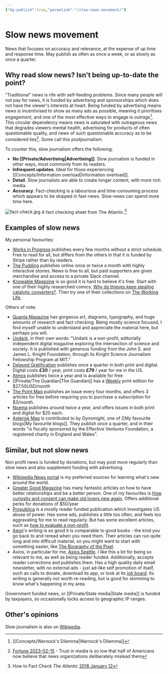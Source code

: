 ```yaml
---
{"dg-publish":true,"permalink":"/slow-news-movement/"}
---
```



# Slow news movement

News that focuses on accuracy and relevance, at the expense of up time and response time. May publish as often as once a week, or as slowly as once a quarter. 

## Why read slow news? Isn't being up-to-date the point?

"Traditional" news is rife with self-feeding problems. Since many people will not pay for news, it is funded by advertising and sponsorships which does not have the viewer's interests at heart. Being funded by advertising means news is incentivised to show as many ads as possible, meaning it prioritises *engagement*, and one of the most effective ways to engage is *outrage*[^2]. This circular dependency means news is saturated with outrageous news that degrades viewers mental health, advertising for products of often questionable quality, and news of such questionable accuracy as to be considered lies[^3]. Some call this postjournalism.

To counter this, slow journalism offers the following:

- **No [[Private/Advertising\|Advertising]]**. Slow journalism is funded in other ways, most commonly from its readers.
- **Infrequent updates**. Ideal for those experiencing [[Concepts/Information overload\|Information overload]].
- **Detail**. Slow journalists are able to create longer content, with more rich media. 
- **Accuracy**. Fact-checking is a labourious and time-consuming process which appears to be skipped in fast-news. Slow-news can spend more time here.

![fact-check.jpg](/img/user/Embeds/fact-check.jpg) A fact checking sheet from The Atlantic.[^1]

## Examples of slow news

My personal favourites:

- [Works in Progress](https://www.worksinprogress.co/) publishes every few months without a strict schedule. Free to read for all, but differs from the others in that it is funded by Stripe rather than by readers.
- [The Pudding](https://pudding.cool/) publishes online once or twice a month with highly interactive stories. News is free to all, but paid supporters are given merchandise and access to a private Slack channel.
- [Knowable Magazine](https://knowablemagazine.org/) is so good it is hard to believe it's free. Start with one of their highly researched comics, [Why do thieves keep stealing catalytic converters?](https://knowablemagazine.org/article/society/2021/why-do-thieves-keep-stealing-catalytic-converters-its-elemental). Then try one of their collections on [The Working Life](https://knowablemagazine.org/report/special-report-working-life), 

Others of note:

- [Quanta Magazine](https://www.quantamagazine.org) has gorgeous art, diagrams, typography, and huge amounts of research and fact checking. Being mostly science focused, I find myself unable to understand and appreciate the material here, but perhaps you will.
- [Undark](https://undark.org/), in their own words: "Undark is a non-profit, editorially independent digital magazine exploring the intersection of science and society. It is published with generous funding from the John S. and James L. Knight Foundation, through its Knight Science Journalism Fellowship Program at MIT."
- [Delayed Gratification](https://www.slow-journalism.com/) publishes once a quarter in both print and digital. Digital costs **£30** / year, print costs **£79** / year for me in the US.
- [Atmos](https://atmos.earth/) publishes twice a year and is available for free
- [[Private/The Guardian\|The Guardian]] has a  [Weekly](https://support.theguardian.com/us/subscribe/weekly) print edition for $27.50USD/month
- [The Point Mag](https://thepointmag.com/) publishes an issue every four months, and offers 3 articles for free before requiring you to purchase a subscription for $3/month.
- [Noema](https://www.noemamag.com/) publishes around twice a year, and offers issues in both print and digital for $20 each.
- [Asterisk Mag](https://asteriskmag.com) is contributed to by *Dynomight*, one of [[My favourite blogs\|My favourite blogs]]. They publish once a quarter, and in their words "is fiscally sponsored by the Effective Ventures Foundation, a registered charity in England and Wales".

## Similar, but not slow news

Non profit news is funded by donations, but may post more regularly than slow news and also supplement funding with advertising.

- [Wikipedia News portal](https://en.wikipedia.org/wiki/Portal:Current_events) is my preferred sources for learning what's new around the world.
- [Greater Good Magazine](https://greatergood.berkeley.edu/) has many fantastic articles on how to have better relationships and be a better person. One of my favourites is [How curiosity and consent can make old lovers new again](https://greatergood.berkeley.edu/article/item/how_curiosity_consent_can_make_old_lovers_new_again). Offers additional perks for donations of $50/year
- [Propublica](https://www.propublica.org/) is a mostly reader funded publication which investigates US abuse of power. Has some ads, publishes a little too often, and feels too aggravating for me to read regularly. But has some excellent articles, such as [how to evaluate a non-profit](https://www.propublica.org/article/how-to-evaluate-charity-before-you-donate).
- [Aeon](https://aeon.co/)'s writing is so good it is comparable to good books - the kind you go back to and reread when you need them. Their articles can run quite long and into difficult material, so you might want to start with something easier, like [The Biography of the Pixel](https://aeon.co/essays/a-biography-of-the-pixel-the-elementary-particle-of-pictures).
- Axios, in particular for me, [Axios Seattle](https://www.axios.com/local/seattle). I like this a lot for being so relevant to me, as well as being reader funded. Additionally, accepts reader corrections and publishes them. Has a high quality daily email newsletter, with no external ads - just ad-like self promotion of itself, such as calls to donate, download its app, or look at its [job board](https://www.axios.com/jobs). Its writing is generally not worth re-reading, but is good for skimming to know what's happening in my area.

Government funded news, or [[Private/State media\|State media]] is funded by taxpayers, so occasionally locks access to geographic IP ranges.


## Other's opinions

Slow journalism is also on [Wikipedia](https://en.wikipedia.org/wiki/Slow_journalism).

[^1]: How to Fact Check _The Atlantic_ [2018 January 12](https://www.theatlantic.com/membership/archive/2018/01/how-to-fact-check-the-atlantic/550355/)

[^2]: [[Concepts/Warnock's Dilemma\|Warnock's Dilemma]]

[^3]: [Fortune 2023-02-15](https://fortune.com/2023/02/15/trust-in-media-low-misinform-mislead-biased-republicans-democrats-poll-gallup/) - Trust in media is so low that half of Americans now believe that news organizations deliberately mislead them
